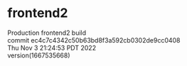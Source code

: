 # frontend2  
Production frontend2 build  
commit ec4c7c4342c50b63bd8f3a592cb0302de9cc0408  
Thu Nov 3 21:24:53 PDT 2022  
version(1667535668)  
